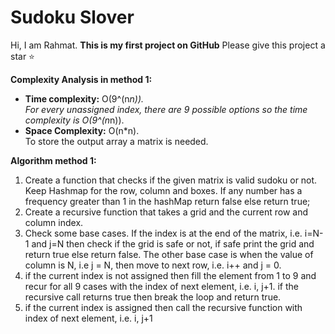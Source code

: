 # Sudoku Slover
Hi, I am Rahmat.
**This is my first project on GitHub**
Please give this project a star ⭐


**Complexity Analysis in method 1:**

-   **Time complexity:**  O(9^(n*n)).  
    For every unassigned index, there are 9 possible options so the time complexity is O(9^(n*n)).
-   **Space Complexity:**  O(n*n).  
    To store the output array a matrix is needed.

**Algorithm method 1:**

1.  Create a function that checks if the given matrix is valid sudoku or not. Keep Hashmap for the row, column and boxes. If any number has a frequency greater than 1 in the hashMap return false else return true;
2.  Create a recursive function that takes a grid and the current row and column index.
3.  Check some base cases. If the index is at the end of the matrix, i.e. i=N-1 and j=N then check if the grid is safe or not, if safe print the grid and return true else return false. The other base case is when the value of column is N, i.e j = N, then move to next row, i.e. i++ and j = 0.
4.  if the current index is not assigned then fill the element from 1 to 9 and recur for all 9 cases with the index of next element, i.e. i, j+1. if the recursive call returns true then break the loop and return true.
5.  if the current index is assigned then call the recursive function with index of next element, i.e. i, j+1